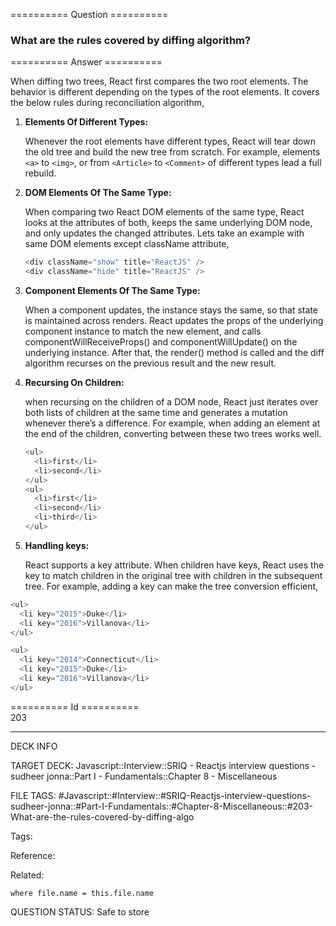 ========== Question ==========  

### What are the rules covered by diffing algorithm?  

========== Answer ==========  

When diffing two trees, React first compares the two root elements. The behavior is different depending on the types of the root elements. It covers the below rules during reconciliation algorithm,

1.  **Elements Of Different Types:**

    Whenever the root elements have different types, React will tear down the old tree and build the new tree from scratch. For example, elements `<a>` to `<img>`, or from `<Article>` to `<Comment>` of different types lead a full rebuild.

2.  **DOM Elements Of The Same Type:**

    When comparing two React DOM elements of the same type, React looks at the attributes of both, keeps the same underlying DOM node, and only updates the changed attributes. Lets take an example with same DOM elements except className attribute,

    ```javascript
    <div className="show" title="ReactJS" />
    <div className="hide" title="ReactJS" />
    ```

3.  **Component Elements Of The Same Type:**

    When a component updates, the instance stays the same, so that state is maintained across renders. React updates the props of the underlying component instance to match the new element, and calls componentWillReceiveProps() and componentWillUpdate() on the underlying instance. After that, the render() method is called and the diff algorithm recurses on the previous result and the new result.

4.  **Recursing On Children:**

    when recursing on the children of a DOM node, React just iterates over both lists of children at the same time and generates a mutation whenever there’s a difference. For example, when adding an element at the end of the children, converting between these two trees works well.

    ```javascript
    <ul>
      <li>first</li>
      <li>second</li>
    </ul>
    <ul>
      <li>first</li>
      <li>second</li>
      <li>third</li>
    </ul>
    ```

5.  **Handling keys:**

    React supports a key attribute. When children have keys, React uses the key to match children in the original tree with children in the subsequent tree. For example, adding a key can make the tree conversion efficient,

```javascript
<ul>
  <li key="2015">Duke</li>
  <li key="2016">Villanova</li>
</ul>

<ul>
  <li key="2014">Connecticut</li>
  <li key="2015">Duke</li>
  <li key="2016">Villanova</li>
</ul>
```

========== Id ==========  
203

---

DECK INFO

TARGET DECK: Javascript::Interview::SRIQ - Reactjs interview questions - sudheer jonna::Part I - Fundamentals::Chapter 8 - Miscellaneous

FILE TAGS: #Javascript::#Interview::#SRIQ-Reactjs-interview-questions-sudheer-jonna::#Part-I-Fundamentals::#Chapter-8-Miscellaneous::#203-What-are-the-rules-covered-by-diffing-algo

Tags:

Reference:

Related:

```dataview
where file.name = this.file.name
```

QUESTION STATUS: Safe to store
